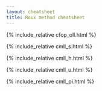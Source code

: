 ```yaml
---
layout: cheatsheet
title: Roux method cheatsheet
---
```



{% include_relative cfop_oll.html %}

{% include_relative cmll_s.html %}

{% include_relative cmll_h.html %}

{% include_relative cmll_u.html %}

{% include_relative cmll_pi.html %}
